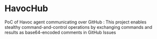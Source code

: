 # HavocHub
PoC of Havoc agent communicating over GitHub : This project enables stealthy command-and-control operations by exchanging commands and results as base64-encoded comments in GitHub Issues
